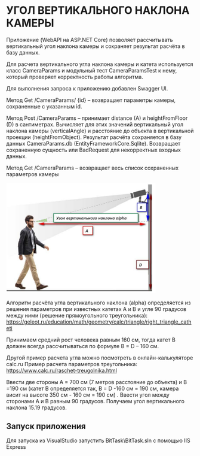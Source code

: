 # УГОЛ ВЕРТИКАЛЬНОГО НАКЛОНА КАМЕРЫ

Приложение (WebAPI на ASP.NET Core) позволяет рассчитывать вертикальный угол наклона камеры и сохраняет результат расчёта в базу данных. 

Для расчета вертикального угла наклона камеры и катета используется класс CameraParams и модульный тест CameraParamsTest к нему, который проверяет корректность работы алгоритма. 

Для выполнения запроса к приложению добавлен Swagger UI.

Метод Get /CameraParams/ {id} – возвращает параметры камеры, сохраненные с указанным id.

Метод Post /CameraParams – принимает distance (A) и heightFromFloor (D) в сантиметрах. Вычисляет для этих значений вертикальный угол наклона камеры (verticalAngle) и расстояние до объекта в вертикальной проекции (heightFromObject). 
Результат расчёта сохраняется в базу данных CameraParams.db (EntityFrameworkCore.Sqlite). Возвращает сохраненную сущность или BadRequest для некорректных входных данных. 

Метод Get /CameraParams – возвращает весь список сохраненных параметров камеры


<img src="vertical_angle.png" width="400">


Алгоритм расчёта угла вертикального наклона (alpha) определяется из решения параметров при известных катетах A и B и угле 90 градусов между ними (решение прямоугольного треугольника):
https://geleot.ru/education/math/geometry/calc/triangle/right_triangle_catheti

Принимаем средний рост человека равным 160 см, тогда катет B должен всегда рассчитываться по формуле B = D – 160 см.

Другой пример расчета угла можно посмотреть в онлайн-калькуляторе calc.ru
Пример расчета параметров треугольника: https://www.calc.ru/raschet-treugolnika.html

Ввести две стороны A = 700 см (7 метров расстояние до объекта) и B =190 см (катет B определяется так, B = D -160 см = 190 см, камера висит на высоте 350 см - 160 см = 190 см) . Ввести угол между сторонами A и B равным 90 градусов. Получаем угол вертикального наклона 15.19 градусов.

## Запуск приложения
Для запуска из VisualStudio запустить BitTask\BitTask.sln с помощью IIS Express

